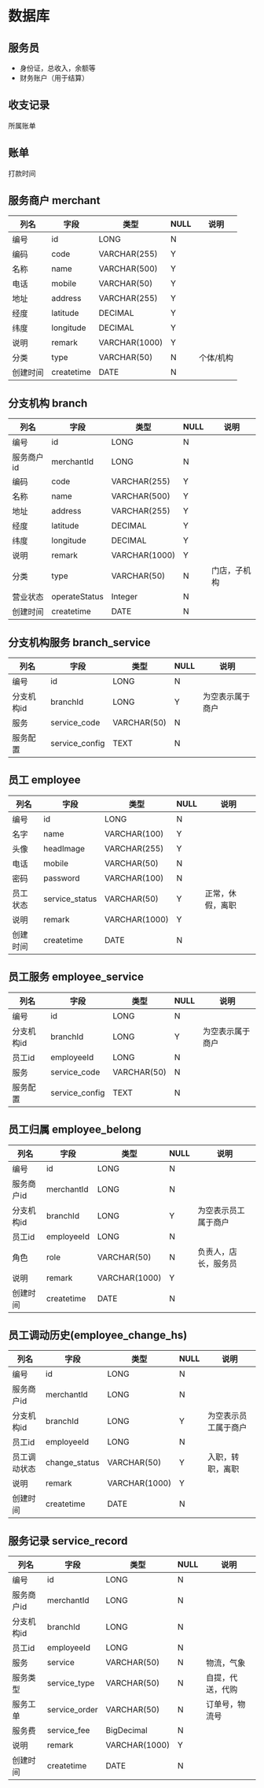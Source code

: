 # 数据库

## 服务员
* 身份证，总收入，余额等
* 财务账户（用于结算）

## 收支记录
所属账单

## 账单
打款时间

## 服务商户 merchant
| 列名 | 字段 | 类型 | NULL | 说明 |
| -- | -- | -- | -- | -- |
| 编号 | id | LONG | N |  |
| 编码 | code | VARCHAR(255) | Y |  |
| 名称 | name | VARCHAR(500) | Y |  |
| 电话 | mobile | VARCHAR(50) | Y |  |
| 地址 | address | VARCHAR(255) | Y |  |
| 经度 | latitude | DECIMAL | Y |  |
| 纬度 | longitude | DECIMAL | Y |  |
| 说明 | remark | VARCHAR(1000) | Y |  |
| 分类 | type | VARCHAR(50) | N | 个体/机构 |
| 创建时间 | createtime | DATE | N |  ||

## 分支机构 branch
| 列名 | 字段 | 类型 | NULL | 说明 |
| -- | -- | -- | -- | -- |
| 编号 | id | LONG | N |  |
| 服务商户id | merchantId | LONG | N |  |
| 编码 | code | VARCHAR(255) | Y |  |
| 名称 | name | VARCHAR(500) | Y |  |
| 地址 | address | VARCHAR(255) | Y |  |
| 经度 | latitude | DECIMAL | Y |  |
| 纬度 | longitude | DECIMAL | Y |  |
| 说明 | remark | VARCHAR(1000) | Y |  |
| 分类 | type | VARCHAR(50) | N | 门店，子机构 |
| 营业状态 | operateStatus | Integer | N | |
| 创建时间 | createtime | DATE | N |  ||

## 分支机构服务 branch_service
| 列名 | 字段 | 类型 | NULL | 说明 |
| -- | -- | -- | -- | -- |
| 编号 | id | LONG | N |  |
| 分支机构id | branchId | LONG | Y |  为空表示属于商户 |
| 服务 | service_code | VARCHAR(50) | N |  |
| 服务配置 | service_config | TEXT | N |  |

## 员工 employee
| 列名 | 字段 | 类型 | NULL | 说明 |
| -- | -- | -- | -- | -- |
| 编号 | id | LONG | N |  |
| 名字 | name | VARCHAR(100) | Y |  |
| 头像 | headImage | VARCHAR(255) | Y |  |
| 电话 | mobile | VARCHAR(50) | N |  |
| 密码 | password | VARCHAR(100) | N |  |
| 员工状态 | service_status | VARCHAR(50) | Y |  正常，休假，离职|
| 说明 | remark | VARCHAR(1000) | Y |  |
| 创建时间 | createtime | DATE | N |  ||

## 员工服务 employee_service
| 列名 | 字段 | 类型 | NULL | 说明 |
| -- | -- | -- | -- | -- |
| 编号 | id | LONG | N |  |
| 分支机构id | branchId | LONG | Y |  为空表示属于商户 |
| 员工id | employeeId | LONG | N |  |
| 服务 | service_code | VARCHAR(50) | N |  |
| 服务配置 | service_config | TEXT | N |  |

## 员工归属 employee_belong
| 列名 | 字段 | 类型 | NULL | 说明 |
| -- | -- | -- | -- | -- |
| 编号 | id | LONG | N |  |
| 服务商户id | merchantId | LONG | N |  |
| 分支机构id | branchId | LONG | Y |  为空表示员工属于商户 |
| 员工id | employeeId | LONG | N |  |
| 角色 | role | VARCHAR(50) | N | 负责人，店长，服务员 |
| 说明 | remark | VARCHAR(1000) | Y |  |
| 创建时间 | createtime | DATE | N |  ||

## 员工调动历史(employee_change_hs)
| 列名 | 字段 | 类型 | NULL | 说明 |
| -- | -- | -- | -- | -- |
| 编号 | id | LONG | N |  |
| 服务商户id | merchantId | LONG | N |  |
| 分支机构id | branchId | LONG | Y | 为空表示员工属于商户 |
| 员工id | employeeId | LONG | N |  |
| 员工调动状态 | change_status | VARCHAR(50) | Y |  入职，转职，离职 |
| 说明 | remark | VARCHAR(1000) | Y |  |
| 创建时间 | createtime | DATE | N |  ||

## 服务记录 service_record
| 列名 | 字段 | 类型 | NULL | 说明 |
| -- | -- | -- | -- | -- |
| 编号 | id | LONG | N |  |
| 服务商户id | merchantId | LONG | N |  |
| 分支机构id | branchId | LONG | N |  |
| 员工id | employeeId | LONG | N |  |
| 服务 | service | VARCHAR(50) | N |  物流，气象 |
| 服务类型 | service_type | VARCHAR(50) | N |  自提，代送，代购 |
| 服务工单 | service_order | VARCHAR(50) | N |  订单号，物流号 |
| 服务费 | service_fee | BigDecimal | N | |
| 说明 | remark | VARCHAR(1000) | Y |  |
| 创建时间 | createtime | DATE | N |  ||
